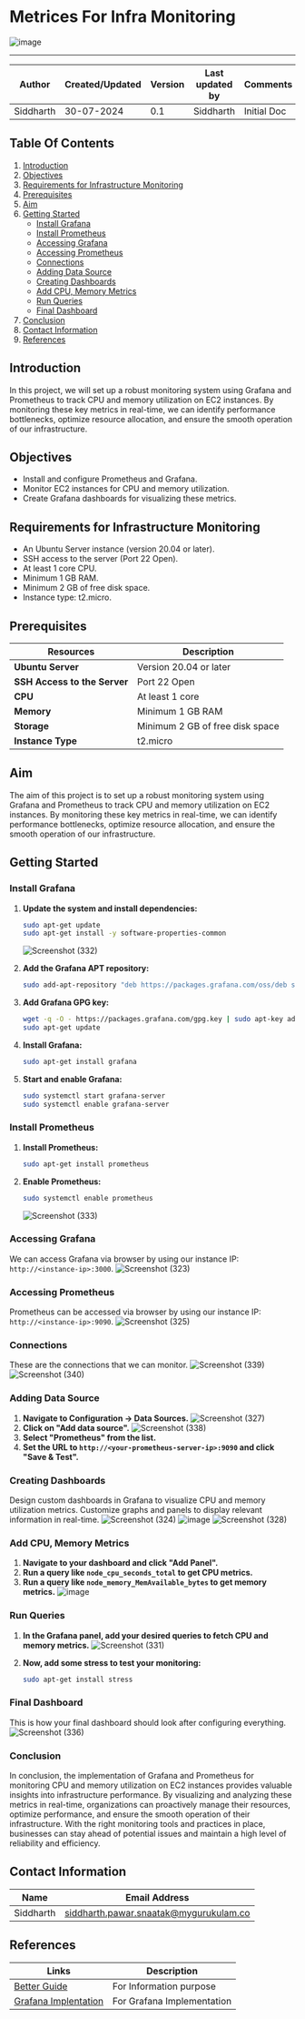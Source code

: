 # Metrices For Infra Monitoring 
![image](https://github.com/user-attachments/assets/6129db77-bf51-472d-aa7a-c569cc97cd2e)

---

| Author | Created/Updated | Version  | Last updated by | Comments |
|--------|------------|----------|-----------------|----------------|
| Siddharth   | 30-07-2024   | 0.1| Siddharth          | Initial Doc       |

## Table Of Contents
1.  [Introduction](#introduction)
2.  [Objectives](#objectives)
3.  [Requirements for Infrastructure Monitoring](#requirements-for-infrastructure-monitoring)
4.  [Prerequisites](#prerequisites)
5.  [Aim](#aim)
6.  [Getting Started](#getting-started)
    - [Install Grafana](#install-grafana)
    - [Install Prometheus](#install-prometheus)
    - [Accessing Grafana](#accessing-grafana)
    - [Accessing Prometheus](#accessing-prometheus)
    - [Connections](#connections)
    - [Adding Data Source](#adding-data-source)
    - [Creating Dashboards](#creating-dashboards)
    - [Add CPU, Memory Metrics](#add-cpu-memory-metrics)
    - [Run Queries](#run-queries)
    - [Final Dashboard](#final-dashboard)
7.  [Conclusion](#conclusion)
8.  [Contact Information](#contact-information)
9.  [References](#references)

## Introduction

In this project, we will set up a robust monitoring system using Grafana and Prometheus to track CPU and memory utilization on EC2 instances. By monitoring these key metrics in real-time, we can identify performance bottlenecks, optimize resource allocation, and ensure the smooth operation of our infrastructure.

## Objectives

- Install and configure Prometheus and Grafana.
- Monitor EC2 instances for CPU and memory utilization.
- Create Grafana dashboards for visualizing these metrics.

## Requirements for Infrastructure Monitoring

- An Ubuntu Server instance (version 20.04 or later).
- SSH access to the server (Port 22 Open).
- At least 1 core CPU.
- Minimum 1 GB RAM.
- Minimum 2 GB of free disk space.
- Instance type: t2.micro.

## Prerequisites

| Resources                   | Description                        |
|-----------------------------|------------------------------------|
| **Ubuntu Server**           | Version 20.04 or later             |
| **SSH Access to the Server**| Port 22 Open                       |
| **CPU**                     | At least 1 core                    |
| **Memory**                  | Minimum 1 GB RAM                   |
| **Storage**                 | Minimum 2 GB of free disk space    |
| **Instance Type**           | t2.micro                           |

## Aim

The aim of this project is to set up a robust monitoring system using Grafana and Prometheus to track CPU and memory utilization on EC2 instances. By monitoring these key metrics in real-time, we can identify performance bottlenecks, optimize resource allocation, and ensure the smooth operation of our infrastructure.

## Getting Started 

### Install Grafana

1. **Update the system and install dependencies:**
    ```sh
    sudo apt-get update
    sudo apt-get install -y software-properties-common
    ```
    ![Screenshot (332)](https://github.com/user-attachments/assets/b50f1413-8b9c-4fd4-929f-a7e58394c04e)

2. **Add the Grafana APT repository:**
    ```sh
    sudo add-apt-repository "deb https://packages.grafana.com/oss/deb stable main"
    ```

3. **Add Grafana GPG key:**
    ```sh
    wget -q -O - https://packages.grafana.com/gpg.key | sudo apt-key add -
    sudo apt-get update
    ```

4. **Install Grafana:**
    ```sh
    sudo apt-get install grafana
    ```

5. **Start and enable Grafana:**
    ```sh
    sudo systemctl start grafana-server
    sudo systemctl enable grafana-server
    ```

### Install Prometheus

1. **Install Prometheus:**
    ```sh
    sudo apt-get install prometheus
    ```

2. **Enable Prometheus:**
    ```sh
    sudo systemctl enable prometheus
    ```
    ![Screenshot (333)](https://github.com/user-attachments/assets/cd12786b-73dd-4dbe-9c55-8a973a915911)

### Accessing Grafana

We can access Grafana via browser by using our instance IP: `http://<instance-ip>:3000`.
![Screenshot (323)](https://github.com/user-attachments/assets/70ee0b48-43f2-438f-8279-48fb1da9139c)

### Accessing Prometheus

Prometheus can be accessed via browser by using our instance IP: `http://<instance-ip>:9090`.
![Screenshot (325)](https://github.com/user-attachments/assets/6668ac0e-3966-4d59-8a45-cb088fded9f6)

### Connections

These are the connections that we can monitor.
![Screenshot (339)](https://github.com/user-attachments/assets/7cd97800-3005-4701-990d-4cb654f4ee39)
![Screenshot (340)](https://github.com/user-attachments/assets/8799ed71-2335-4ab8-a544-48711e2c36bc)

### Adding Data Source 

1. **Navigate to Configuration -> Data Sources.**
    ![Screenshot (327)](https://github.com/user-attachments/assets/6f5be33e-08a3-4316-9d80-4ae534c6d38d)
2. **Click on "Add data source".**
    ![Screenshot (338)](https://github.com/user-attachments/assets/306cd1b6-2190-4507-a0a7-a7d885d8077e)
3. **Select "Prometheus" from the list.**
4. **Set the URL to `http://<your-prometheus-server-ip>:9090` and click "Save & Test".**

### Creating Dashboards

Design custom dashboards in Grafana to visualize CPU and memory utilization metrics. Customize graphs and panels to display relevant information in real-time.
![Screenshot (324)](https://github.com/user-attachments/assets/e8fb7d85-2886-4573-b302-0a901aed6c04)
![image](https://github.com/user-attachments/assets/bbe7c064-5604-4005-88c2-a810fd56d417) 
![Screenshot (328)](https://github.com/user-attachments/assets/473f3553-ae6b-42cf-b140-f3c7efb919af)

### Add CPU, Memory Metrics

1. **Navigate to your dashboard and click "Add Panel".**
2. **Run a query like `node_cpu_seconds_total` to get CPU metrics.**
3. **Run a query like `node_memory_MemAvailable_bytes` to get memory metrics.**
![image](https://github.com/user-attachments/assets/9e36956d-baa6-4089-88eb-71f53c24118a)

### Run Queries

1. **In the Grafana panel, add your desired queries to fetch CPU and memory metrics.**
    ![Screenshot (331)](https://github.com/user-attachments/assets/f6bb0f0d-a312-4fa6-b4ad-c6e4ec89130b)

2. **Now, add some stress to test your monitoring:**
    ```sh
    sudo apt-get install stress
    ```

### Final Dashboard 

This is how your final dashboard should look after configuring everything.
![Screenshot (336)](https://github.com/user-attachments/assets/c34b3fc6-1e1d-44bf-827b-b7473d428255)

### Conclusion

In conclusion, the implementation of Grafana and Prometheus for monitoring CPU and memory utilization on EC2 instances provides valuable insights into infrastructure performance. By visualizing and analyzing these metrics in real-time, organizations can proactively manage their resources, optimize performance, and ensure the smooth operation of their infrastructure. With the right monitoring tools and practices in place, businesses can stay ahead of potential issues and maintain a high level of reliability and efficiency.

## Contact Information

| Name          | Email Address                          | 
| ------------- |:--------------------------------------:|
| Siddharth      | siddharth.pawar.snaatak@mygurukulam.co |

## References 

| Links                                                                                           | Description                 | 
|-------------------------------------------------------------------------------------------------|-----------------------------|
| [Better Guide](https://betterstack.com/community/guides/monitoring/visualize-prometheus-metrics-grafana/) | For Information purpose     |
| [Grafana Implentation](https://grafana.com/docs/grafana/latest/)                               | For Grafana Implementation   |

